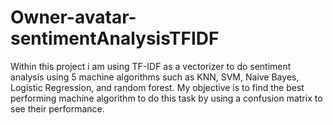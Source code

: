 # Owner-avatar-sentimentAnalysisTFIDF
Within this project i am using TF-IDF as a vectorizer to do sentiment analysis using 5 machine algorithms such as KNN, SVM, Naive Bayes, Logistic Regression, and random forest. My objective is to find the best performing machine algorithm to do this task by using a confusion matrix to see their performance.
